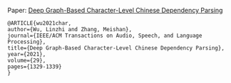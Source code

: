
Paper: [Deep Graph-Based Character-Level Chinese Dependency Parsing](https://ieeexplore.ieee.org/document/9381612)

```
@ARTICLE{wu2021char,  
author={Wu, Linzhi and Zhang, Meishan},  
journal={IEEE/ACM Transactions on Audio, Speech, and Language Processing},   
title={Deep Graph-Based Character-Level Chinese Dependency Parsing},   
year={2021},  
volume={29},  
pages={1329-1339}
}
```

